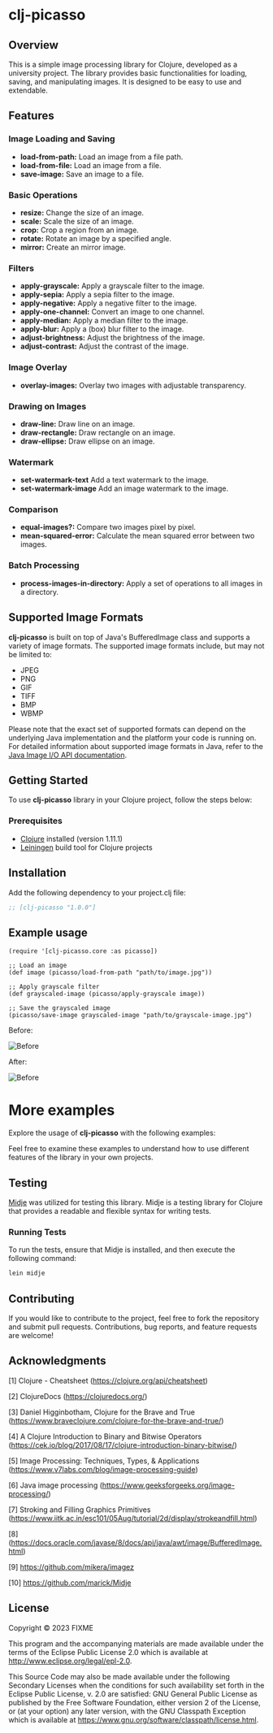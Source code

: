 # clj-picasso

## Overview

This is a simple image processing library for Clojure, developed as a university project. 
The library provides basic functionalities for loading, saving, and manipulating images. 
It is designed to be easy to use and extendable.

## Features

### Image Loading and Saving

- **load-from-path:** Load an image from a file path.
- **load-from-file:** Load an image from a file.
- **save-image:** Save an image to a file.

### Basic Operations

- **resize:** Change the size of an image.
- **scale:** Scale the size of an image.
- **crop:** Crop a region from an image.
- **rotate:** Rotate an image by a specified angle.
- **mirror:** Create an mirror image.

### Filters

- **apply-grayscale:** Apply a grayscale filter to the image.
- **apply-sepia:** Apply a sepia filter to the image.
- **apply-negative:** Apply a negative filter to the image.
- **apply-one-channel:** Convert an image to one channel.
- **apply-median:** Apply a median filter to the image.
- **apply-blur:** Apply a (box) blur filter to the image.
- **adjust-brightness:** Adjust the brightness of the image.
- **adjust-contrast:** Adjust the contrast of the image.

### Image Overlay

- **overlay-images:** Overlay two images with adjustable transparency.

### Drawing on Images

- **draw-line:** Draw line on an image.
- **draw-rectangle:** Draw rectangle on an image.
- **draw-ellipse:** Draw ellipse on an image.

### Watermark

- **set-watermark-text** Add a text watermark to the image.
- **set-watermark-image** Add an image watermark to the image.

### Comparison

- **equal-images?:** Compare two images pixel by pixel.
- **mean-squared-error:** Calculate the mean squared error between two images.

### Batch Processing

- **process-images-in-directory:** Apply a set of operations to all images in a directory.

## Supported Image Formats

**clj-picasso** is built on top of Java's BufferedImage class and supports a variety of image formats. 
The supported image formats include, but may not be limited to:

- JPEG
- PNG
- GIF
- TIFF
- BMP
- WBMP

Please note that the exact set of supported formats can depend on the underlying Java implementation and 
the platform your code is running on. For detailed information about supported image formats in Java, 
refer to the [Java Image I/O API documentation](https://docs.oracle.com/en/java/javase/17/docs/api/java.desktop/javax/imageio/package-summary.html).


## Getting Started

To use **clj-picasso** library in your Clojure project, follow the steps below:

### Prerequisites

- [Clojure](https://clojure.org/releases/downloads) installed (version 1.11.1)
- [Leiningen](https://leiningen.org/) build tool for Clojure projects

## Installation

Add the following dependency to your project.clj file:

```clojure
;; [clj-picasso "1.0.0"]
```

## Example usage

```
(require '[clj-picasso.core :as picasso])

;; Load an image
(def image (picasso/load-from-path "path/to/image.jpg"))

;; Apply grayscale filter
(def grayscaled-image (picasso/apply-grayscale image))

;; Save the grayscaled image
(picasso/save-image grayscaled-image "path/to/grayscale-image.jpg")
```

Before:

![Before](resources/images/input.png)

After:

![Before](resources/images/grayscale.png)

# More examples

Explore the usage of **clj-picasso** with the following examples:

[//]: # (- [Basic Image Operations]&#40;examples/basic-operations.clj&#41;)

[//]: # (- [Color Manipulation]&#40;examples/color-manipulation.clj&#41;)

[//]: # (- [Image Overlay]&#40;examples/image-overlay.clj&#41;)

[//]: # (- [Drawing on Images]&#40;examples/drawing-on-images.clj&#41;)

[//]: # (- [Batch Processing]&#40;examples/batch-processing.clj&#41;)

Feel free to examine these examples to understand how to use different features of the library in your own projects.

## Testing

[Midje](https://github.com/marick/Midje) was utilized for testing this library.
Midje is a testing library for Clojure that provides a readable and flexible syntax for writing tests.

### Running Tests

To run the tests, ensure that Midje is installed, and then execute the following command:

```bash
lein midje
```

## Contributing

If you would like to contribute to the project, feel free to fork the repository and submit pull requests. 
Contributions, bug reports, and feature requests are welcome!

## Acknowledgments

[1] Clojure - Cheatsheet (https://clojure.org/api/cheatsheet)

[2] ClojureDocs (https://clojuredocs.org/)

[3] Daniel Higginbotham, Clojure for the Brave and True (https://www.braveclojure.com/clojure-for-the-brave-and-true/)

[4] A Clojure Introduction to Binary and Bitwise Operators (https://cek.io/blog/2017/08/17/clojure-introduction-binary-bitwise/)

[5] Image Processing: Techniques, Types, & Applications (https://www.v7labs.com/blog/image-processing-guide)

[6] Java image processing (https://www.geeksforgeeks.org/image-processing/)

[7] Stroking and Filling Graphics Primitives (https://www.iitk.ac.in/esc101/05Aug/tutorial/2d/display/strokeandfill.html)

[8] (https://docs.oracle.com/javase/8/docs/api/java/awt/image/BufferedImage.html)

[9] https://github.com/mikera/imagez

[10] https://github.com/marick/Midje

## License

Copyright © 2023 FIXME

This program and the accompanying materials are made available under the
terms of the Eclipse Public License 2.0 which is available at
http://www.eclipse.org/legal/epl-2.0.

This Source Code may also be made available under the following Secondary
Licenses when the conditions for such availability set forth in the Eclipse
Public License, v. 2.0 are satisfied: GNU General Public License as published by
the Free Software Foundation, either version 2 of the License, or (at your
option) any later version, with the GNU Classpath Exception which is available
at https://www.gnu.org/software/classpath/license.html.